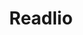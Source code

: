 ---
layout: project
order: 2
title: Readlio
desc: Platform for teachers to track student reading, with over 2700 users to date.
type: Project
language: Ruby on Rails
main_image_url: "/assets/images/readlio.webp"
link: "https://readlio.com"
---